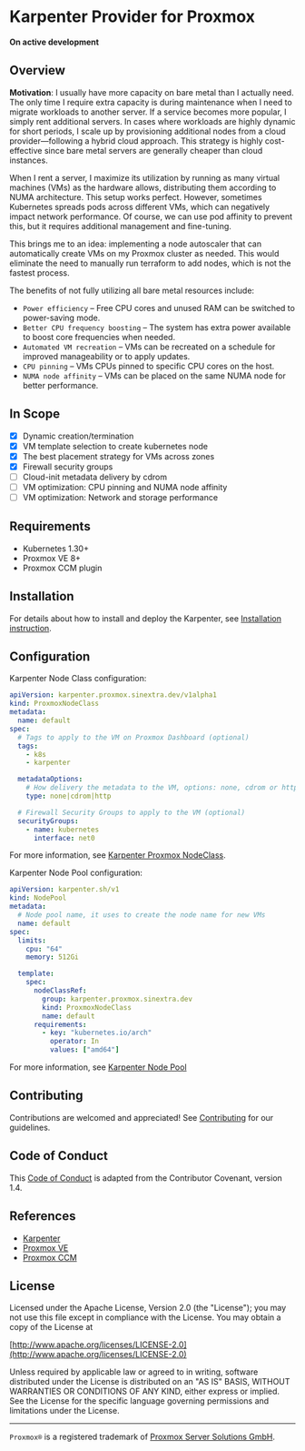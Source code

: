 # Karpenter Provider for Proxmox

__On active development__

## Overview

__Motivation__: I usually have more capacity on bare metal than I actually need. The only time I require extra capacity is during maintenance when I need to migrate workloads to another server. If a service becomes more popular, I simply rent additional servers. In cases where workloads are highly dynamic for short periods, I scale up by provisioning additional nodes from a cloud provider—following a hybrid cloud approach. This strategy is highly cost-effective since bare metal servers are generally cheaper than cloud instances.

When I rent a server, I maximize its utilization by running as many virtual machines (VMs) as the hardware allows, distributing them according to NUMA architecture. This setup works perfect. However, sometimes Kubernetes spreads pods across different VMs, which can negatively impact network performance. Of course, we can use pod affinity to prevent this, but it requires additional management and fine-tuning.

This brings me to an idea: implementing a node autoscaler that can automatically create VMs on my Proxmox cluster as needed. This would eliminate the need to manually run terraform to add nodes, which is not the fastest process.

The benefits of not fully utilizing all bare metal resources include:
* `Power efficiency` – Free CPU cores and unused RAM can be switched to power-saving mode.
* `Better CPU frequency boosting` – The system has extra power available to boost core frequencies when needed.
* `Automated VM recreation` – VMs can be recreated on a schedule for improved manageability or to apply updates.
* `CPU pinning` – VMs CPUs pinned to specific CPU cores on the host.
* `NUMA node affinity` – VMs can be placed on the same NUMA node for better performance.

## In Scope

* [x] Dynamic creation/termination
* [x] VM template selection to create kubernetes node
* [x] The best placement strategy for VMs across zones
* [x] Firewall security groups
* [ ] Cloud-init metadata delivery by cdrom
* [ ] VM optimization: CPU pinning and NUMA node affinity
* [ ] VM optimization: Network and storage performance

## Requirements

- Kubernetes 1.30+
- Proxmox VE 8+
- Proxmox CCM plugin

## Installation

For details about how to install and deploy the Karpenter, see [Installation instruction](docs/install.md).

## Configuration

Karpenter Node Class configuration:

```yaml
apiVersion: karpenter.proxmox.sinextra.dev/v1alpha1
kind: ProxmoxNodeClass
metadata:
  name: default
spec:
  # Tags to apply to the VM on Proxmox Dashboard (optional)
  tags:
    - k8s
    - karpenter

  metadataOptions:
    # How delivery the metadata to the VM, options: none, cdrom or http endpoint (required)
    type: none|cdrom|http

  # Firewall Security Groups to apply to the VM (optional)
  securityGroups:
    - name: kubernetes
      interface: net0
```

For more information, see [Karpenter Proxmox NodeClass](docs/nodeclass.md).

Karpenter Node Pool configuration:

```yaml
apiVersion: karpenter.sh/v1
kind: NodePool
metadata:
  # Node pool name, it uses to create the node name for new VMs
  name: default
spec:
  limits:
    cpu: "64"
    memory: 512Gi

  template:
    spec:
      nodeClassRef:
        group: karpenter.proxmox.sinextra.dev
        kind: ProxmoxNodeClass
        name: default
      requirements:
        - key: "kubernetes.io/arch"
          operator: In
          values: ["amd64"]
```

For more information, see [Karpenter Node Pool](https://karpenter.sh/docs/concepts/nodepools/)

## Contributing

Contributions are welcomed and appreciated!
See [Contributing](CONTRIBUTING.md) for our guidelines.

## Code of Conduct

This [Code of Conduct](CODE_OF_CONDUCT.md) is adapted from the Contributor Covenant, version 1.4.

## References

* [Karpenter](https://karpenter.sh/)
* [Proxmox VE](https://www.proxmox.com/en/proxmox-ve)
* [Proxmox CCM](https://github.com/sergelogvinov/proxmox-cloud-controller-manager)

## License

Licensed under the Apache License, Version 2.0 (the "License");
you may not use this file except in compliance with the License.
You may obtain a copy of the License at

[http://www.apache.org/licenses/LICENSE-2.0](http://www.apache.org/licenses/LICENSE-2.0)

Unless required by applicable law or agreed to in writing, software
distributed under the License is distributed on an "AS IS" BASIS,
WITHOUT WARRANTIES OR CONDITIONS OF ANY KIND, either express or implied.
See the License for the specific language governing permissions and
limitations under the License.

---

`Proxmox®` is a registered trademark of [Proxmox Server Solutions GmbH](https://www.proxmox.com/en/about/company).
